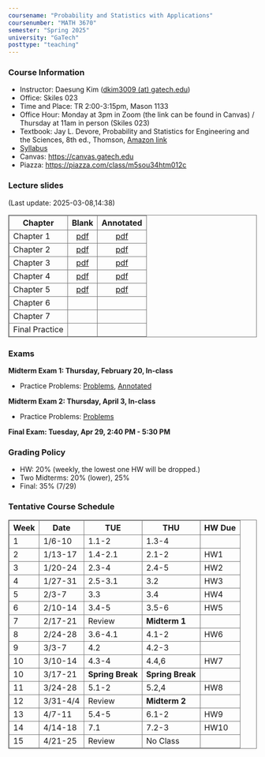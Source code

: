 ```yaml
---
coursename: "Probability and Statistics with Applications"
coursenumber: "MATH 3670"
semester: "Spring 2025"
university: "GaTech"
posttype: "teaching"
---
```


### Course Information
- Instructor: Daesung Kim ([dkim3009 (at) gatech.edu](mailto:dkim3009@gatech.edu))
- Office: Skiles 023
- Time and Place: TR 2:00-3:15pm, Mason	1133 
- Office Hour: Monday at 3pm in Zoom (the link can be found in Canvas) / Thursday at 11am in person (Skiles 023)
- Textbook: Jay L. Devore, Probability and Statistics for Engineering and the Sciences, 8th ed., Thomson, [Amazon link](https://www.amazon.com/Probability-Statistics-Engineering-Sciences-Devore/dp/0538733527)
- [Syllabus](m3670-syllabus.pdf)
- Canvas: https://canvas.gatech.edu
- Piazza: https://piazza.com/class/m5sou34htm012c

### Lecture slides
(Last update: 2025-03-08,14:38)

| Chapter        | Blank                       | Annotated             |
| -              | :-:                         | :-:                   |
| Chapter 1      | [pdf](m3670-lec1-blank.pdf) | [pdf](m3670-lec1.pdf) |
| Chapter 2      | [pdf](m3670-lec2-blank.pdf) | [pdf](m3670-lec2.pdf) |
| Chapter 3      | [pdf](m3670-lec3-blank.pdf) | [pdf](m3670-lec3.pdf) |
| Chapter 4      | [pdf](m3670-lec4-blank.pdf) | [pdf](m3670-lec4.pdf) |
| Chapter 5      | [pdf](m3670-lec5-blank.pdf) | [pdf](m3670-lec5.pdf) |
| Chapter 6      |                             |                       |
| Chapter 7      |                             |                       |
| Final Practice |                             |                       |

### Exams
**Midterm Exam 1: Thursday, February 20, In-class**
- Practice Problems: [Problems](m3670-exam1-practice.pdf), [Annotated](m3670-exam1-practice-ann.pdf)

**Midterm Exam 2: Thursday, April 3, In-class**
- Practice Problems: [Problems](m3670-exam2-practice.pdf)

**Final Exam: Tuesday, Apr 29, 2:40 PM - 5:30 PM**


### Grading Policy

- HW: 20% (weekly, the lowest one HW will be dropped.)
- Two Midterms: 20% (lower), 25% 
- Final: 35% (7/29)

### Tentative Course Schedule

| Week | Date     | TUE              | THU              | HW Due |
| ---  | ---      | ---              | ---              | ---    |
| 1    | 1/6-10   | 1.1-2            | 1.3-4            |        |
| 2    | 1/13-17  | 1.4-2.1          | 2.1-2            | HW1    |
| 3    | 1/20-24  | 2.3-4            | 2.4-5            | HW2    |
| 4    | 1/27-31  | 2.5-3.1          | 3.2              | HW3    |
| 5    | 2/3-7    | 3.3              | 3.4              | HW4    |
| 6    | 2/10-14  | 3.4-5            | 3.5-6            | HW5    |
| 7    | 2/17-21  | Review           | **Midterm 1**    |        |
| 8    | 2/24-28  | 3.6-4.1          | 4.1-2            | HW6    |
| 9    | 3/3-7    | 4.2              | 4.2-3            |        |
| 10   | 3/10-14  | 4.3-4            | 4.4,6            | HW7    |
| 10   | 3/17-21  | **Spring Break** | **Spring Break** |        |
| 11   | 3/24-28  | 5.1-2            | 5.2,4            | HW8    |
| 12   | 3/31-4/4 | Review           | **Midterm 2**    |        |
| 13   | 4/7-11   | 5.4-5            | 6.1-2            | HW9    |
| 14   | 4/14-18  | 7.1              | 7.2-3            | HW10   |
| 15   | 4/21-25  | Review           | No Class         |        |


<style>
table, th, td {
  border: 1px solid #777;
  border-collapse: collapse;
}
</style>

